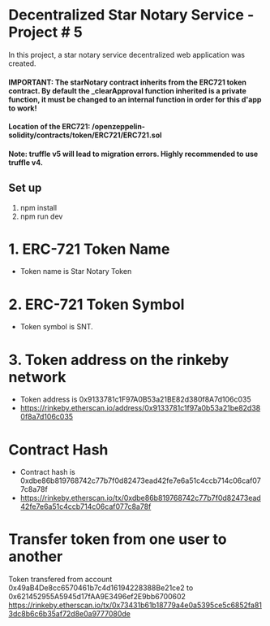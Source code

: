 # Decentralized Star Notary Service - Project # 5
In this project, a star notary service decentralized web application was created.

#### IMPORTANT: The starNotary contract inherits from the ERC721 token contract. By default the _clearApproval function inherited is a private function, it must be changed to an internal function in order for this d'app to work!

#### Location of the ERC721: /openzeppelin-solidity/contracts/token/ERC721/ERC721.sol

#### Note: truffle v5 will lead to migration errors. Highly recommended to use truffle v4.

## Set up
1. npm install
2. npm run dev

# 1. ERC-721 Token Name
- Token name is Star Notary Token 

# 2. ERC-721 Token Symbol
- Token symbol is SNT.

# 3. Token address on the rinkeby network
- Token address is 0x9133781c1F97A0B53a21BE82d380f8A7d106c035
- https://rinkeby.etherscan.io/address/0x9133781c1f97a0b53a21be82d380f8a7d106c035

# Contract Hash 
- Contract hash is 0xdbe86b819768742c77b7f0d82473ead42fe7e6a51c4ccb714c06caf077c8a78f
- https://rinkeby.etherscan.io/tx/0xdbe86b819768742c77b7f0d82473ead42fe7e6a51c4ccb714c06caf077c8a78f

# Transfer token from one user to another
Token transfered from account 0x49aB4De8cc6570461b7c4d16194228388Be21ce2 to 0x621452955A5945d17fAA9E3496ef2E9bb6700602
https://rinkeby.etherscan.io/tx/0x73431b61b18779a4e0a5395ce5c6852fa813dc8b6c6b35af72d8e0a9777080de
